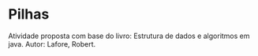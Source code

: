 # Pilhas
Atividade proposta com base do livro: Estrutura de dados e algoritmos em java.
Autor: Lafore, Robert.
